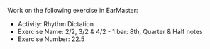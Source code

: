 Work on the following exercise in EarMaster:
- Activity: Rhythm Dictation
- Exercise Name: 2/2, 3/2 & 4/2 - 1 bar: 8th, Quarter & Half notes
- Exercise Number: 22.5
